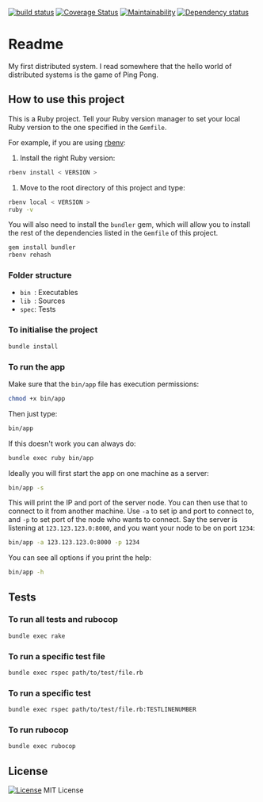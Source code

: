 [![build status](https://gitlab.com/octopusinvitro/distributed-ping-pong/badges/master/pipeline.svg)](https://gitlab.com/octopusinvitro/distributed-ping-pong/commits/master)
[![Coverage Status](https://coveralls.io/repos/github/octopusinvitro/distributed-ping-pong/badge.svg?branch=master)](https://coveralls.io/github/octopusinvitro/distributed-ping-pong?branch=master)
[![Maintainability](https://api.codeclimate.com/v1/badges/928faf993ccf571770dc/maintainability)](https://codeclimate.com/github/octopusinvitro/distributed-ping-pong/maintainability)
[![Dependency status](https://badges.depfu.com/badges/a5f9aa0eb83998a1a81f7b1298a0b4f8/overview.svg)](https://depfu.com/github/octopusinvitro/distributed-ping-pong?project=Bundler)

# Readme

My first distributed system. I read somewhere that the hello world of distributed systems is the game of Ping Pong.


## How to use this project

This is a Ruby project. Tell your Ruby version manager to set your local Ruby version to the one specified in the `Gemfile`.

For example, if you are using [rbenv](https://cbednarski.com/articles/installing-ruby/):

1. Install the right Ruby version:
  ```bash
  rbenv install < VERSION >
  ```
1. Move to the root directory of this project and type:
  ```bash
  rbenv local < VERSION >
  ruby -v
  ```

You will also need to install the `bundler` gem, which will allow you to install the rest of the dependencies listed in the `Gemfile` of this project.

```bash
gem install bundler
rbenv rehash
```


### Folder structure

* `bin `: Executables
* `lib `: Sources
* `spec`: Tests


### To initialise the project

```bash
bundle install
```


### To run the app

Make sure that the `bin/app` file has execution permissions:

```bash
chmod +x bin/app
```

Then just type:

```bash
bin/app
```

If this doesn't work you can always do:

```bash
bundle exec ruby bin/app
```

Ideally you will first start the app on one machine as a server:

```bash
bin/app -s
```

This will print the IP and port of the server node. You can then use that to connect to it from another machine. Use `-a` to set ip and port to connect to, and `-p` to set port of the node who wants to connect. Say the server is listening at `123.123.123.0:8000`, and you want your node to be on port `1234`:

```bash
bin/app -a 123.123.123.0:8000 -p 1234
```

You can see all options if you print the help:

```bash
bin/app -h
```


## Tests


### To run all tests and rubocop

```bash
bundle exec rake
```


### To run a specific test file


```bash
bundle exec rspec path/to/test/file.rb
```


### To run a specific test

```bash
bundle exec rspec path/to/test/file.rb:TESTLINENUMBER
```


### To run rubocop

```bash
bundle exec rubocop
```


## License

[![License](https://img.shields.io/badge/mit-license-green.svg?style=flat)](https://opensource.org/licenses/mit)
MIT License
